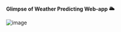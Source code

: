 **Glimpse of Weather Predicting Web-app 🌥️**

![image](https://github.com/user-attachments/assets/2dadb65b-b028-4b20-8b26-de9533783e06)
